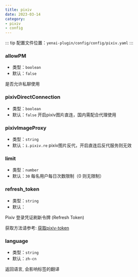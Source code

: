 ```yaml
---
title: pixiv
date: 2023-03-14
category:
- pixiv
- config
---
```


::: tip
配置文件位置：`yenai-plugin/config/config/pixiv.yaml`
:::

### allowPM

- 类型：`boolean`
- 默认：`false`

是否允许私聊使用


### pixivDirectConnection
- 类型：`boolean`
- 默认：`false`
开启pixiv图片直连，国内需配合代理使用

### pixivImageProxy
- 类型：`string`
- 默认：`i.pixiv.re`
pixiv图片反代，开启直连后反代服务则无效

### limit
- 类型：`number`
- 默认：`30`
每名用户每日次数限制（0 则无限制）

### refresh_token
- 类型：`string`
- 默认：` `

Pixiv 登录凭证刷新令牌 (Refresh Token)

获取方法请参考: [获取pixiv-token](../help.md#获取pixiv-token)

### language 
- 类型：`string`
- 默认：`zh-cn`

返回语言, 会影响标签的翻译
